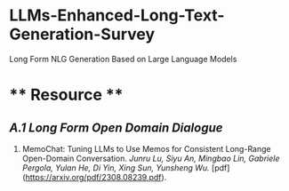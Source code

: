 # LLMs-Enhanced-Long-Text-Generation-Survey
Long Form NLG Generation  Based on Large Language Models
# ** Resource **
## _A.1 Long Form Open Domain Dialogue_
1. MemoChat: Tuning LLMs to Use Memos for Consistent Long-Range Open-Domain Conversation. _Junru Lu, Siyu An, Mingbao Lin, Gabriele Pergola, Yulan He, Di Yin, Xing Sun, Yunsheng Wu._ [pdf] (https://arxiv.org/pdf/2308.08239.pdf).
